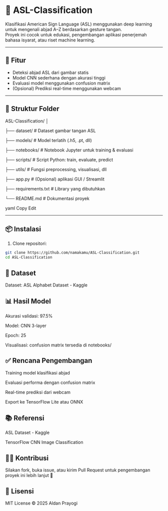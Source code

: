# 🧠 ASL-Classification

Klasifikasi American Sign Language (ASL) menggunakan deep learning untuk mengenali abjad A–Z berdasarkan gesture tangan.  
Proyek ini cocok untuk edukasi, pengembangan aplikasi penerjemah bahasa isyarat, atau riset machine learning.

---

## 🚀 Fitur

- Deteksi abjad ASL dari gambar statis
- Model CNN sederhana dengan akurasi tinggi
- Evaluasi model menggunakan confusion matrix
- (Opsional) Prediksi real-time menggunakan webcam

---

## 📁 Struktur Folder

ASL-Classification/
│

├── dataset/ # Dataset gambar tangan ASL

├── models/ # Model terlatih (.h5, .pt, dll)

├── notebooks/ # Notebook Jupyter untuk training & evaluasi

├── scripts/ # Script Python: train, evaluate, predict

├── utils/ # Fungsi preprocessing, visualisasi, dll

├── app.py # (Opsional) aplikasi GUI / Streamlit

├── requirements.txt # Library yang dibutuhkan

└── README.md # Dokumentasi proyek

yaml
Copy
Edit

---

## 📦 Instalasi

1. Clone repositori:

```bash
git clone https://github.com/namakamu/ASL-Classification.git
cd ASL-Classification
```

## 🧪 Dataset
Dataset: ASL Alphabet Dataset - Kaggle

## 📊 Hasil Model
Akurasi validasi: 97.5%

Model: CNN 3-layer

Epoch: 25

Visualisasi: confusion matrix tersedia di notebooks/

## ✅ Rencana Pengembangan
 Training model klasifikasi abjad

 Evaluasi performa dengan confusion matrix

 Real-time prediksi dari webcam

 Export ke TensorFlow Lite atau ONNX

## 📚 Referensi
ASL Dataset - Kaggle

TensorFlow CNN Image Classification

## 👨‍💻 Kontribusi
Silakan fork, buka issue, atau kirim Pull Request untuk pengembangan proyek ini lebih lanjut 🙌

## 📜 Lisensi
MIT License © 2025 Aldan Prayogi

